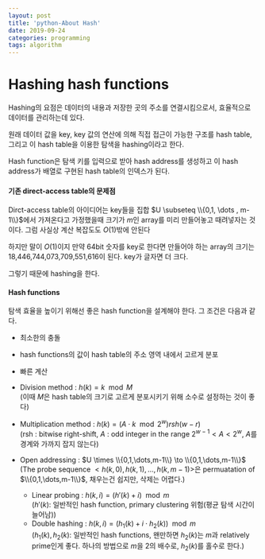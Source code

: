 ```yaml
---
layout: post
title: 'python-About Hash'
date: 2019-09-24
categories: programming
tags: algorithm
---
```

# Hashing hash functions
Hashing의 요점은 데이터의 내용과 저장한 곳의 주소를 연결시킴으로서, 효율적으로 데이터를 관리하는데 있다.
<br>

원래 데이터 값을 key, key 값의 연산에 의해 직접 접근이 가능한 구조를 hash table, 그리고 이 hash table을 이용한 탐색을 hashing이라고 한다.
<br>

Hash function은 탐색 키를 입력으로 받아 hash address를 생성하고 이 hash address가 배열로 구현된 hash table의 인덱스가 된다.
<br>

#### 기존 direct-access table의 문제점

Dirct-access table의 아이디어는 key들을 집합 $U \subseteq \\{0,1, \dots , m-1\\}$에서 가져온다고 가정했을때 크기가 $m$인 array를 미리 만들어놓고 때려넣자는 것이다. 그럼 사실상 계산 복잡도도 $O(1)$밖에 안된다
<br>

하지만 말이 $O(1)$이지 만약 64bit 숫자를 key로 한다면 만들어야 하는 array의 크기는 18,446,744,073,709,551,616이 된다. key가 글자면 더 크다.
<br>

그렇기 때문에 hashing을 한다.
<br>

#### Hash functions

탐색 효율을 높이기 위해선 좋은 hash function을 설계해야 한다. 그 조건은 다음과 같다.
- 최소한의 충돌
- hash functions의 값이 hash table의 주소 영역 내에서 고르게 분포
- 빠른 계산

- Division method : $h(k) = k \mod M$<br>
(이때 $M$은 hash table의 크기로 고르게 분포시키기 위해 소수로 설정하는 것이 좋다)
- Multiplication method : $h(k)=(A \cdot k \mod 2^w) rsh (w-r)$<br>
(rsh : bitwise right-shift, $A$ : odd integer in the range $2^{w-1}<A<2^w$, $A$를 경계와 가까지 잡지 않는다)


- Open addressing : $U \times \\{0,1,\dots,m-1\\} \to \\{0,1,\dots,m-1\\}$<br>
(The probe sequence $<h(k,0),h(k,1),\dots,h(k,m-1)>$은 permuatation of $\\{0,1,\dots,m-1\\}$, 채우는건 쉽지만, 삭제는 어렵다.)
   + Linear probing : $h(k,i)=(h'(k)+i)\mod m$<br>
($h'(k)$: 일반적인 hash function, primary clustering 위험(평균 탐색 시간이 늘어남))
   + Double hashing : $h(k,i) = (h_1(k) + i \cdot h_2(k)) \mod m$<br>
($h_1(k), h_2(k)$: 일반적인 hash functions, 왠만하면 $h_2(k)$는 $m$과 relatively prime인게 좋다. 하나의 방법으로 $m$을 2의 배수로, $h_2(k)$를 홀수로 한다.)
